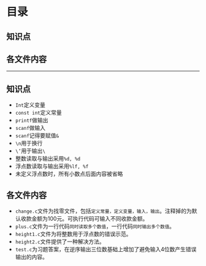 # 目录
## 知识点
## 各文件内容
- - - -
## 知识点
* `Int`定义变量
* `const int`定义常量
* `printf`做输出
* `scanf`做输入
* `scanf`记得要赋值`&`
* `\n`用于换行
* `\’`用于输出`\`
* 整数读取与输出采用`%d, %d`
* 浮点数读取与输出采用`%lf, %f`
* 未定义浮点数时，所有小数点后面内容被省略


## 各文件内容
* `change.c`文件为找零文件，包括`定义常量，定义变量，输入，输出`。注释掉的为默认收款金额为100元。可执行代码可输入不同收款金额。
* `plus.c`文件为一行代码`同时读取多个数值`，一行代码`同时输出多个数值`。
* `height1.c`文件为将整数用于浮点数的错误示范。
* `height2.c`文件提供了一种解决方法。
* `test.c`为习题答案，在逆序输出三位数基础上增加了避免输入4位数产生错误输出的内容。